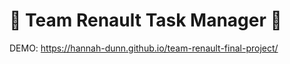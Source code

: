 # 🤩 Team Renault Task Manager 🤩


DEMO:
https://hannah-dunn.github.io/team-renault-final-project/


